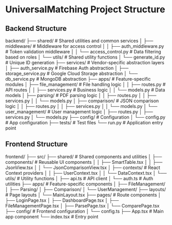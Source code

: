 # UniversalMatching Project Structure

## Backend Structure
backend/
├── shared/                  # Shared utilities and common services
│   ├── middleware/          # Middleware for access control
│   │   ├── auth_middleware.py    # Token validation middleware
│   │   └── access_control.py     # Data filtering based on roles
│   └── utils/               # Shared utility functions
│       └── generate_id.py         # Unique ID generation
├── services/                # Vendor-specific abstraction layers
│   ├── auth_service.py      # Firebase Auth abstraction
│   ├── storage_service.py   # Google Cloud Storage abstraction
│   └── db_service.py        # MongoDB abstraction
├── apps/                    # Feature-specific modules
│   ├── file_management/     # File handling logic
│   │   ├── routes.py        # API routes
│   │   ├── services.py      # Business logic
│   │   └── models.py        # Data models
│   ├── parsing/             # PDF parsing logic
│   │   ├── routes.py
│   │   ├── services.py
│   │   └── models.py
│   ├── comparison/          # JSON comparison logic
│   │   ├── routes.py
│   │   ├── services.py
│   │   └── models.py
│   └── user_management/     # User management logic
│       ├── routes.py
│       ├── services.py
│       └── models.py
├── config/                  # Configuration
│   └── config.py           # App configuration
├── tests/                   # Test files
└── run.py                  # Application entry point

## Frontend Structure
frontend/
├── src/
    ├── shared/             # Shared components and utilities
    │   ├── components/     # Reusable UI components
    │   │   ├── SmartTable.tsx
    │   │   ├── JsonView.tsx
    │   │   └── JsonComparisonView.tsx
    │   ├── contexts/       # React Context providers
    │   │   ├── UserContext.tsx
    │   │   └── DataContext.tsx
    │   └── utils/          # Utility functions
    │       ├── api.ts      # API client
    │       └── auth.ts     # Auth utilities
    ├── apps/               # Feature-specific components
    │   ├── FileManagement/
    │   ├── Parsing/
    │   ├── Comparison/
    │   └── UserManagement/
    ├── layouts/            # Page layouts
    │   └── MainLayout.tsx
    ├── pages/              # Route components
    │   ├── LoginPage.tsx
    │   ├── DashboardPage.tsx
    │   ├── FileManagementPage.tsx
    │   ├── ParsePage.tsx
    │   └── ComparePage.tsx
    ├── config/             # Frontend configuration
    │   └── config.ts
    ├── App.tsx            # Main app component
    └── index.tsx          # Entry point